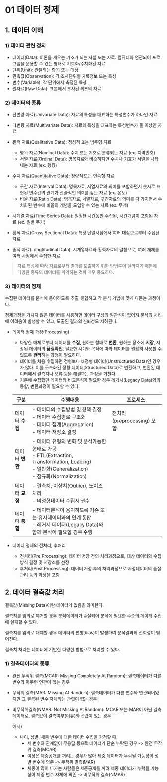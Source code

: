 # 01 데이터 정제

## 1. 데이터 이해

### 1) 데이터 관련 정의

- 데이터(Data): 이론을 세우는 기초가 되는 사실 또는 자료. 컴퓨터와 연관되어 프로그램을 운용할 수 있는 형태로 기호화/수치화된 자료.
- 단위(Unit): 관찰되는 항목 또는 대상
- 관측값(Observation): 각 조사단위별 기록정보 또는 특성
- 변수(Variable): 각 단위에서 측정된 특성
- 원자료(Raw Data): 표본에서 조사된 최초의 자료



### 2) 데이터의 종류

- 단변량 자료(Univariate Data): 자료의 특성을 대표하는 특성변수가 하나인 자료
- 다변량 자료(Multivariate Data): 자료의 특성을 대표하는 특성변수가 둘 이상인 자료
- 질적 자료(Qualitative Data): 정성적 또는 범주형 자료
  - 명목 자료(Nominal Data): 수치 또는 기호로 분류되는 자료 (ex. 지역번호)
  - 서열 자료(Ordinal Data): 명목자료와 비슷하지만 수치나 기호가 서열을 나타내는 자료 (ex. 랭킹)
- 수치 자료(Quantitative Data): 정량적 또는 연속형 자료 
  - 구간 자료(Interval Data): 명목자료, 서열자료의 의미를 포함하면서 숫자로 표현된 변수간의 관계가 산술적인 의미를 갖는 자료 (ex. 온도)
  - 비율 자료(Ratio Data): 명목자료, 서열자료, 구간자료의 의미를 다 가지면서 수치화된 변수에 비율의 개념을 도입할 수 있는 자료 (ex. 무게)

- 시계열 자료(Time Series Data): 일정한 시간동안 수집된, 시간개념이 포함된 자료 (ex. 일별 주가)
- 횡적 자료(Cross Sectional Data): 특정 단일시점에서 여러 대상으로부터 수집된 자료
- 종적 자료(Longtitudinal Data): 시계열자료와 횡적자료의 결합으로, 여러 개체를 여러 시점에서 수집한 자료

> 자료 특성에 따라 자료로부터 결과를 도출하기 위한 방법론이 달라지기 때문에 다양한 종류의 데이터를 파악하는 것이 매우 중요하다.



### 3) 데이터의 정제

수집된 데이터를 분석에 용이하도록 추출, 통합하고 각 분석 기법에 맞게 다듬는 과정이다.

정제과정을 거치지 않은 데이터를 사용하면 데이터 구성의 일관석이 없어져 분석의 처리에 어려움이 발생할 수 있고, 도출된 결과의 신뢰성도 저하된다.

- 데이터 정제 과정(Processing)

  - 다양한 매체로부터 데이터를 **수집**, 원하는 형태로 **변환**, 원하는 장소에 **저장**, 저장된 데이터의 **품질확인**, 필요한 시기와 목적에 따라 데이터를 원활히 사용할 수 있도록 **관리**하는 과정이 필요하다.
  - 데이터를 처음 수집하면 정형보다 비정형 데이터(Unstructured Data)인 경우가 많다. 이를 구조화된 정형 데이터(Structured Data)로 변환하고, 변환된 데이터에서 결측치나 오류 등을 해결하는 과정을 거친다.
  - 기존에 수집했던 데이터와 비교분석이 필요한 경우 레거시(Legacy Data)와의 통합, 변환과정이 필요할 수 있다.

  | 구분            | 수행내용                                                     | 프로세스                   |
  | --------------- | ------------------------------------------------------------ | -------------------------- |
  | 데이터 **수집** | - 데이터의 수집방법 및 정책 결정<br />- 데이터 수집경로 구조화<br />- 데이터 집계(Aggregation)<br />- 데이터 저장소 결정 | 전처리(preprocessing) 포함 |
  | 데이터 **변환** | - 데이터 유형의 변화 및 분석가능한 형태로 가공<br />- ETL(Extraction, Transformation, Loading)<br />- 일반화(Generalization)<br />- 정규화(Normalization) |                            |
  | 데이터 **교정** | - 결측치, 이상치(Outlier), 노이즈 처리<br />- 비정형데이터 수집시 필수 |                            |
  | 데이터 **통합** | - 데이터분석이 용이하도록 기존 또는 유사데이터와의 연계 통합<br />- 레거시 데이터(Legacy Data)와 함께 분석이 필요할 경우 수행 |                            |

  

- 데이터 정제의 전처리, 후처리
  - 전처리(Pre Processing): 데이터 저장 전의 처리과정으로, 대상 데이터와 수집방식 결정 및 저장소를 선정
  - 후처리(Post Processing): 데이터 저장 후의 처리과정으로 저장데이터의 품질관리 등의 과정을 포함



## 2. 데이터 결측값 처리

결측값(Missing Data)이란 데이터가 없음을 의미한다.

결측치를 임의로 제거할 경우 분석데이터가 손실되어 분석에 필요한 수준의 데이터 수집에 실패할 수 있다.

결측치를 임의로 대체할 경우 데이터의 편향(bias)이 발생하여 분석결과의 신뢰성이 떨어진다.

결측치 처리는 데이터에 기반한 다양한 방법으로 처리할 수 있다.

### 1) 결측데이터의 종류

- 완전 무작위 결측(MCAR: Missing Completely At Random): 결측데이터가 다른변수와 아무런 연관이 없는 경우

- 무작위 결측(MAR: Missing At Random): 결측데이터가 다른 변수와 연관되어있지만 그 결측된 변수 자체와는 관련이 없는 경우

- 비무작위결측(NMAR: Not Missing At Random): MCAR 또는 MAR이 아닌 결측데이터로, 결측값이 결측여부(이유)와 관련이 있는 경우

  

  예시)

  - 나이, 성별, 체중 변수에 대한 데이터 수집을 가정할 때,
    - 세 변수와 관계없이 무응답 등으로 데이터가 단순 누락된 경우 -> 완전 무작위 결측(MCAR)
    - 여성은 체중공개를 꺼리는 경우가 많아 체중 데이터가 누락될 가능성이 성별 변수에 의존 -> 무작위 결측(MAR)
    - 체중이 많이 나가는 사람들은 체중공개를 꺼려 체중 데이터가 누락될 가능성이 체중 변수 자체에 의존 -> 비무작위 결측(NMAR)

